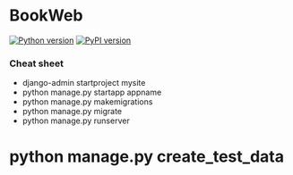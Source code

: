 # BookWeb
[![Python version](https://img.shields.io/badge/python-3.6.5-blue.svg)](https://docs.python.org/3.6/whatsnew/changelog.html#python-3-6-5-final)
[![PyPI version](https://img.shields.io/badge/django-1.11.13-brightgreen.svg)](https://pypi.org/project/Django/1.11.13/)

### Cheat sheet
* django-admin startproject mysite
* python manage.py startapp appname
* python manage.py makemigrations
* python manage.py migrate
* python manage.py runserver
 # python manage.py create_test_data
